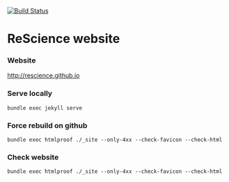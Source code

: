 [![Build Status](https://travis-ci.org/ReScience/rescience.github.io.svg?branch=master)](https://travis-ci.org/ReScience/rescience.github.io)

# ReScience website

### Website

http://rescience.github.io

### Serve locally

```
bundle exec jekyll serve
```

### Force rebuild on github
```
bundle exec htmlproof ./_site --only-4xx --check-favicon --check-html
```

### Check website

```
bundle exec htmlproof ./_site --only-4xx --check-favicon --check-html
```
